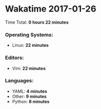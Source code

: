# Wakatime 2017-01-26

Time Total: **0 hours 22 minutes**

### Operating Systems:
- Linux: **22 minutes** 

### Editors:
- Vim: **22 minutes** 

### Languages:
- YAML: **4 minutes** 
- Other: **9 minutes** 
- Python: **8 minutes** 

